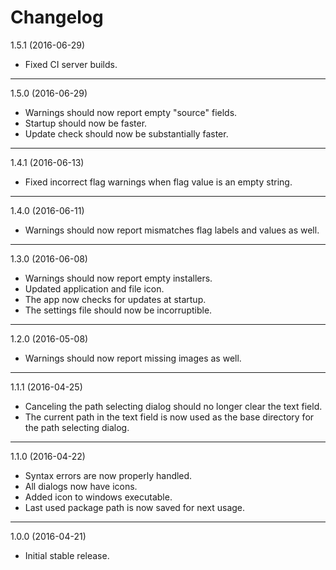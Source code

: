 
Changelog
=========


1.5.1 (2016-06-29)

* Fixed CI server builds.


----------------------------------


1.5.0 (2016-06-29)

* Warnings should now report empty "source" fields.
* Startup should now be faster.
* Update check should now be substantially faster.


----------------------------------


1.4.1 (2016-06-13)

* Fixed incorrect flag warnings when flag value is an empty string.


----------------------------------


1.4.0 (2016-06-11)

* Warnings should now report mismatches flag labels and values as well.


----------------------------------


1.3.0 (2016-06-08)

* Warnings should now report empty installers.
* Updated application and file icon.
* The app now checks for updates at startup.
* The settings file should now be incorruptible.


----------------------------------


1.2.0 (2016-05-08)

* Warnings should now report missing images as well.


----------------------------------


1.1.1 (2016-04-25)

* Canceling the path selecting dialog should no longer clear the text field.
* The current path in the text field is now used as the base directory for the path selecting dialog.


----------------------------------


1.1.0 (2016-04-22)

* Syntax errors are now properly handled.
* All dialogs now have icons.
* Added icon to windows executable.
* Last used package path is now saved for next usage.


----------------------------------


1.0.0 (2016-04-21)

* Initial stable release.
